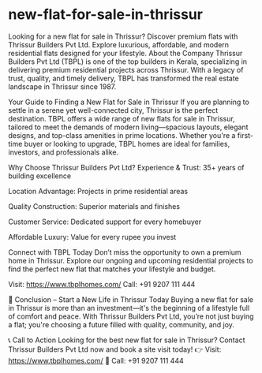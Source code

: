 # new-flat-for-sale-in-thrissur
Looking for a new flat for sale in Thrissur? Discover premium flats with Thrissur Builders Pvt Ltd. Explore luxurious, affordable, and modern residential flats designed for your lifestyle.
About the Company
Thrissur Builders Pvt Ltd (TBPL) is one of the top builders in Kerala, specializing in delivering premium residential projects across Thrissur. With a legacy of trust, quality, and timely delivery, TBPL has transformed the real estate landscape in Thrissur since 1987.

Your Guide to Finding a New Flat for Sale in Thrissur
If you are planning to settle in a serene yet well-connected city, Thrissur is the perfect destination. TBPL offers a wide range of new flats for sale in Thrissur, tailored to meet the demands of modern living—spacious layouts, elegant designs, and top-class amenities in prime locations. Whether you're a first-time buyer or looking to upgrade, TBPL homes are ideal for families, investors, and professionals alike.

Why Choose Thrissur Builders Pvt Ltd?
Experience & Trust: 35+ years of building excellence

Location Advantage: Projects in prime residential areas

Quality Construction: Superior materials and finishes

Customer Service: Dedicated support for every homebuyer

Affordable Luxury: Value for every rupee you invest

Connect with TBPL Today
Don’t miss the opportunity to own a premium home in Thrissur. Explore our ongoing and upcoming residential projects to find the perfect new flat that matches your lifestyle and budget.

Visit: https://www.tbplhomes.com/
Call: +91 9207 111 444

🏁 Conclusion – Start a New Life in Thrissur Today
Buying a new flat for sale in Thrissur is more than an investment—it's the beginning of a lifestyle full of comfort and peace. With Thrissur Builders Pvt Ltd, you’re not just buying a flat; you're choosing a future filled with quality, community, and joy.

📞 Call to Action
Looking for the best new flat for sale in Thrissur?
Contact Thrissur Builders Pvt Ltd now and book a site visit today!
👉 Visit: https://www.tbplhomes.com/
📱 Call: +91 9207 111 444
